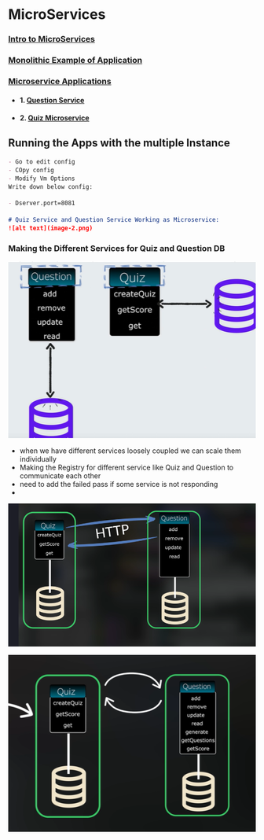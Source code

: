#
# MicroServices 

### [Intro to MicroServices](/Microservices/MicroservicesIntro.md)

### [Monolithic Example of Application](/Microservices/SpringQuizApp1)

### [Microservice Applications](/Microservices/)

-   #### 1. [Question Service](/Microservices/question-service/)

-   #### 2. [Quiz Microservice](/Microservices//question-service/)


## Running the Apps with the multiple Instance 
```markdown
- Go to edit config 
- COpy config 
- Modify Vm Options 
Write down below config: 

- Dserver.port=8081

# Quiz Service and Question Service Working as Microservice: 
![alt text](image-2.png)

```
### Making the Different Services for Quiz and Question DB

  ![img.png](img.png)
- when we have different services loosely coupled we can scale them individually 
- Making the Registry for different service like Quiz and Question to communicate each other 
- need to add the failed pass if some service is not responding 
- 


![alt text](image.png)

![alt text](image-1.png)


